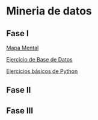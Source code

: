 # Mineria de datos
## Fase I
[Mapa Mental](https://github.com/JesusTello024/Mineria-de-datos/blob/main/MapaMental_1_1798181.pdf)

[Ejercicio de Base de Datos](https://github.com/Evelinmendoza/Mineria-de-datos/blob/main/Ej1_BasesDatos_Equipo_7.pdf)

[Ejercicios básicos de Python](https://github.com/JesusTello024/Mineria-de-datos/blob/main/Ejercicios%20B%C3%A1sicos%20de%20Python.ipynb)
## Fase II

## Fase III
